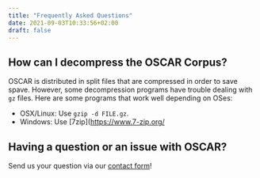 ```yaml
---
title: "Frequently Asked Questions"
date: 2021-09-03T10:33:56+02:00
draft: false
---
```


<!-- {{< toc >}} -->

## How can I decompress the OSCAR Corpus?

OSCAR is distributed in split files that are compressed in order to save spave. However, some decompression programs have trouble dealing with `gz` files.
Here are some programs that work well depending on OSes:

- OSX/Linux: Use `gzip -d FILE.gz`.
- Windows: Use [7zip](https://www.7-zip.org/

## Having a question or an issue with OSCAR?

Send us your question via our [contact form](/#contact)!
